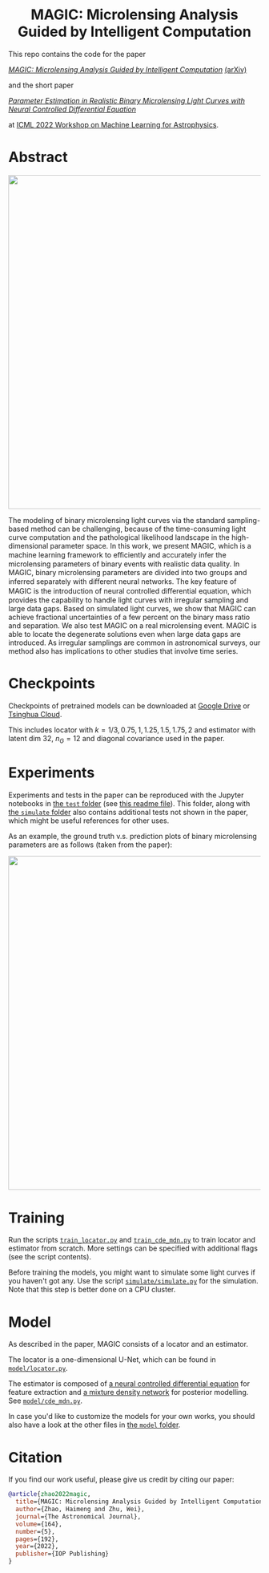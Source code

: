 <h1 align='center'>
MAGIC: Microlensing Analysis Guided by Intelligent Computation
</h1>

This repo contains the code for the paper 

*[MAGIC: Microlensing Analysis Guided by Intelligent Computation](https://iopscience.iop.org/article/10.3847/1538-3881/ac9230)* [(arXiv)](https://arxiv.org/abs/2206.08199)

and the short paper

*[Parameter Estimation in Realistic Binary Microlensing Light Curves with Neural Controlled Differential Equation](https://ml4astro.github.io/icml2022/assets/6.pdf)*

at [ICML 2022 Workshop on Machine Learning for Astrophysics](https://ml4astro.github.io/icml2022/).

# Abstract

<p align="center">
<img align="middle" src="./figs/model.png" width="666" />
</p>

The modeling of binary microlensing light curves via the standard sampling-based method can be challenging, because of the time-consuming light curve computation and the pathological likelihood landscape in the high-dimensional parameter space. In this work, we present MAGIC, which is a machine learning framework to eﬃciently and accurately infer the microlensing parameters of binary events with realistic data quality. In MAGIC, binary microlensing parameters are divided into two groups and inferred separately with diﬀerent neural networks. The key feature of MAGIC is the introduction of neural controlled diﬀerential equation, which provides the capability to handle light curves with irregular sampling and large data gaps. Based on simulated light curves, we show that MAGIC can achieve fractional uncertainties of a few percent on the binary mass ratio and separation. We also test MAGIC on a real microlensing event. MAGIC is able to locate the degenerate solutions even when large data gaps are introduced. As irregular samplings are common in astronomical surveys, our method also has implications to other studies that involve time series.

# Checkpoints
Checkpoints of pretrained models can be downloaded at [Google Drive](https://drive.google.com/drive/folders/1SyvoSLd5g4Q0EjPvkjGpu6NAJsIjKfOi?usp=sharing) or [Tsinghua Cloud](https://cloud.tsinghua.edu.cn/d/c81144404fbe4f0f89cd/).

This includes locator with $k=1/3, 0.75, 1, 1.25, 1.5, 1.75, 2$ and estimator with latent dim $32$, $n_G=12$ and diagonal covariance used in the paper.

# Experiments
Experiments and tests in the paper can be reproduced with the Jupyter notebooks in [the `test` folder](./test/) (see [this readme file](./test/README.md)). This folder, along with [the `simulate` folder](./simulate/) also contains additional tests not shown in the paper, which might be useful references for other uses.

As an example, the ground truth v.s. prediction plots of binary microlensing parameters are as follows (taken from the paper):

<p align="center">
<img align="middle" src="./figs/param.png" width="666" />
</p>

# Training
Run the scripts [`train_locator.py`](./train_locator.py) and [`train_cde_mdn.py`](./train_cde_mdn.py) to train locator and estimator from scratch. More settings can be specified with additional flags (see the script contents).

Before training the models, you might want to simulate some light curves if you haven't got any. Use the script [`simulate/simulate.py`](./simulate/simulate.py) for the simulation. Note that this step is better done on a CPU cluster.

# Model
As described in the paper, MAGIC consists of a locator and an estimator. 

The locator is a one-dimensional U-Net, which can be found in [`model/locator.py`](./model/locator.py).

The estimator is composed of [a neural controlled differential equation](https://github.com/patrick-kidger/torchcde) for feature extraction and [a mixture density network](https://github.com/JasonZHM/full-cov-mdn) for posterior modelling. See [`model/cde_mdn.py`](./model/cde_mdn.py).

In case you'd like to customize the models for your own works, you should also have a look at the other files in [the `model` folder](./model/).

# Citation
If you find our work useful, please give us credit by citing our paper:

```bibtex
@article{zhao2022magic,
  title={MAGIC: Microlensing Analysis Guided by Intelligent Computation},
  author={Zhao, Haimeng and Zhu, Wei},
  journal={The Astronomical Journal},
  volume={164},
  number={5},
  pages={192},
  year={2022},
  publisher={IOP Publishing}
}
```
